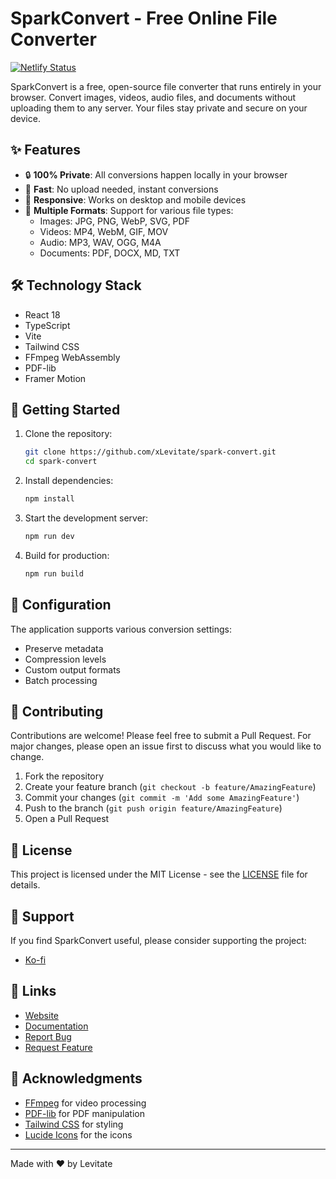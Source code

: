# SparkConvert - Free Online File Converter

[![Netlify Status](https://api.netlify.com/api/v1/badges/6a7f479a-ec4e-4cef-859a-d38743f5a7f0/deploy-status)](https://app.netlify.com/sites/sparkconvert/deploys)

SparkConvert is a free, open-source file converter that runs entirely in your browser. Convert images, videos, audio files, and documents without uploading them to any server. Your files stay private and secure on your device.

## ✨ Features

- 🔒 **100% Private**: All conversions happen locally in your browser
- 🚀 **Fast**: No upload needed, instant conversions
- 📱 **Responsive**: Works on desktop and mobile devices
- 🎨 **Multiple Formats**: Support for various file types:
  - Images: JPG, PNG, WebP, SVG, PDF
  - Videos: MP4, WebM, GIF, MOV
  - Audio: MP3, WAV, OGG, M4A
  - Documents: PDF, DOCX, MD, TXT

## 🛠️ Technology Stack

- React 18
- TypeScript
- Vite
- Tailwind CSS
- FFmpeg WebAssembly
- PDF-lib
- Framer Motion

## 🚀 Getting Started

1. Clone the repository:
   ```bash
   git clone https://github.com/xLevitate/spark-convert.git
   cd spark-convert
   ```

2. Install dependencies:
   ```bash
   npm install
   ```

3. Start the development server:
   ```bash
   npm run dev
   ```

4. Build for production:
   ```bash
   npm run build
   ```

## 🔧 Configuration

The application supports various conversion settings:

- Preserve metadata
- Compression levels
- Custom output formats
- Batch processing

## 🤝 Contributing

Contributions are welcome! Please feel free to submit a Pull Request. For major changes, please open an issue first to discuss what you would like to change.

1. Fork the repository
2. Create your feature branch (`git checkout -b feature/AmazingFeature`)
3. Commit your changes (`git commit -m 'Add some AmazingFeature'`)
4. Push to the branch (`git push origin feature/AmazingFeature`)
5. Open a Pull Request

## 📝 License

This project is licensed under the MIT License - see the [LICENSE](LICENSE) file for details.

## 💖 Support

If you find SparkConvert useful, please consider supporting the project:

- [Ko-fi](https://ko-fi.com/levitate)

## 🔗 Links

- [Website](https://sparkconvert.xyz)
- [Documentation](https://github.com/xLevitate/spark-convert/wiki)
- [Report Bug](https://github.com/xLevitate/spark-convert/issues)
- [Request Feature](https://github.com/xLevitate/spark-convert/issues)

## 🙏 Acknowledgments

- [FFmpeg](https://ffmpeg.org/) for video processing
- [PDF-lib](https://pdf-lib.js.org/) for PDF manipulation
- [Tailwind CSS](https://tailwindcss.com/) for styling
- [Lucide Icons](https://lucide.dev/) for the icons

---

Made with ❤️ by Levitate
